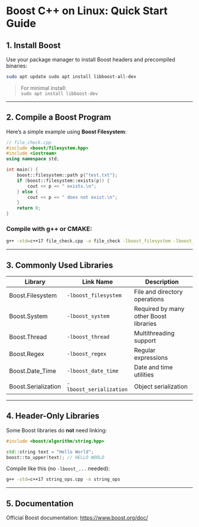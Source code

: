 # Boost C++ on Linux: Quick Start Guide

## 1. Install Boost

Use your package manager to install Boost headers and precompiled binaries:
```bash
sudo apt update sudo apt install libboost-all-dev
```

> For minimal install:  
> `sudo apt install libboost-dev`

---
## 2. Compile a Boost Program

Here’s a simple example using **Boost Filesystem**:
```cpp
// file_check.cpp
#include <boost/filesystem.hpp>
#include <iostream>
using namespace std;

int main() {
    boost::filesystem::path p{"test.txt"};
    if (boost::filesystem::exists(p)) {
        cout << p << " exists.\n";
    } else {
        cout << p << " does not exist.\n";
    }
    return 0;
}
```

### Compile with g++ or CMAKE:

```bash
g++ -std=c++17 file_check.cpp -o file_check -lboost_filesystem -lboost_system ./file_check
```

---
## 3. Commonly Used Libraries

|Library|Link Name|Description|
|---|---|---|
|Boost.Filesystem|`-lboost_filesystem`|File and directory operations|
|Boost.System|`-lboost_system`|Required by many other Boost libraries|
|Boost.Thread|`-lboost_thread`|Multithreading support|
|Boost.Regex|`-lboost_regex`|Regular expressions|
|Boost.Date_Time|`-lboost_date_time`|Date and time utilities|
|Boost.Serialization|`-lboost_serialization`|Object serialization|

---
## 4. Header-Only Libraries

Some Boost libraries do **not** need linking:
```cpp
#include <boost/algorithm/string.hpp>

std::string text = "Hello World";
boost::to_upper(text); // HELLO WORLD
```

Compile like this (no `-lboost_...` needed):
```bash
g++ -std=c++17 string_ops.cpp -o string_ops
```

---
## 5. Documentation

Official Boost documentation: https://www.boost.org/doc/
